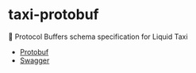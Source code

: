 # taxi-protobuf
📃 Protocol Buffers schema specification for Liquid Taxi

* [Protobuf](./api-spec/protobuf/taxi/v1/)
* [Swagger](./api-spec/openapi/swagger/taxi/v1/)